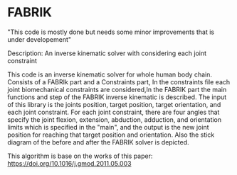 # FABRIK
"This code is mostly done but needs some minor improvements that is under developement"

Description:
An inverse kinematic solver  with considering each joint constraint

This code is an inverse kinematic solver for whole human body chain. 
Consists of a FABRIk part and a Constraints part, In the constraints file each joint biomechanical constraints are considered,In the FABRIK part the main functions and step of the FABRIK inverse kinematic is described. The input of this library is the joints position, target position, target orientation, and each joint constraint. For each joint constraint, there are four angles that specify the joint flexion, extension, abduction, adduction, and orientation limits which is specified in the "main", and the output is the new joint position for reaching that target position and orientation.
Also the stick diagram of the before and after the FABRIK solver is depicted. 

This algorithm is base on the works of this paper:
https://doi.org/10.1016/j.gmod.2011.05.003



